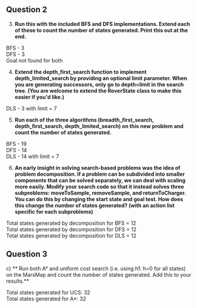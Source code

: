 ## Question 2
3. **Run this with the included BFS and DFS implementations. Extend each of these to count the number 
of states generated. Print this out at the end.**

BFS - 3   
DFS - 3  
Goal not found for both  

4. **Extend the depth_first_search function to implement depth_limited_search by providing an optional 
limit parameter. When you are generating successors, only go to depth=limit in the search tree. (You are welcome to extend 
the RoverState class to make this easier if you'd like.)**

DLS - 3 with limit = 7  

5. **Run each of the three algorithms (breadth_first_search, depth_first_search, depth_limited_search) on this new problem 
and count the number of states generated.**

BFS - 19  
DFS - 14  
DLS - 14 with limit = 7  

6. **An early insight in solving search-based problems was the idea of problem decomposition. If a 
problem can be subdivided into smaller components that can be solved separately, we can deal with scaling more easily.
Modify your search code so that it instead solves three subproblems: moveToSample, removeSample, and returnToCharger. 
You can do this by changing the start state and goal test. How does this change the number of states generated?
(with an action list specific for each subproblems)**

Total states generated by decomposition for BFS = 12  
Total states generated by decomposition for DFS = 12  
Total states generated by decomposition for DLS = 12  


## Question 3
c) ** Run both A* and uniform cost search (i.e. using h1: h=0 for all states) on the MarsMap and count the number of states generated. Add this to your results.**

Total states generated for UCS: 32  
Total states generated for A*: 32  



